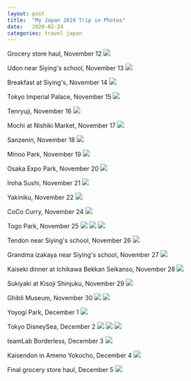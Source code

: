 ```yaml
---
layout: post
title:  "My Japan 2019 Trip in Photos"
date:   2020-02-24
categories: travel japan
---
```


Grocery store haul, November 12
![](/assets/japan/2019/IMG_2753.jpeg)

Udon near Siying's school, November 13
![](/assets/japan/2019/IMG_2768.jpeg)

Breakfast at Siying's, November 14
![](/assets/japan/2019/IMG_2775.jpeg)

Tokyo Imperial Palace, November 15
![](/assets/japan/2019/IMG_2908.jpeg)

Tenryuji, November 16
![](/assets/japan/2019/IMG_3139.jpeg)

Mochi at Nishiki Market, November 17
![](/assets/japan/2019/IMG_3181.jpeg)

Sanzenin, November 18
![](/assets/japan/2019/IMG_3232.jpeg)

Minoo Park, November 19
![](/assets/japan/2019/IMG_3274.jpeg)

Osaka Expo Park, November 20
![](/assets/japan/2019/IMG_3400.jpeg)

Iroha Sushi, November 21
![](/assets/japan/2019/IMG_3444.jpeg)

Yakiniku, November 22
![](/assets/japan/2019/IMG_3469.jpeg)

CoCo Curry, November 24
![](/assets/japan/2019/IMG_3484.jpeg)

Togo Park, November 25
![](/assets/japan/2019/IMG_1698.jpeg)
![](/assets/japan/2019/IMG_1732.jpeg)
![](/assets/japan/2019/IMG_3550.jpeg)

Tendon near Siying's school, November 26
![](/assets/japan/2019/IMG_3596.jpeg)

Grandma izakaya near Siying's school, November 27
![](/assets/japan/2019/IMG_3630.jpeg)

Kaiseki dinner at Ichikawa Bekkan Seikanso, November 28
![](/assets/japan/2019/IMG_3647.jpeg)

Sukiyaki at Kisoji Shinjuku, November 29
![](/assets/japan/2019/IMG_3674.jpeg)

Ghibli Museum, November 30
![](/assets/japan/2019/IMG_3688.jpeg)
![](/assets/japan/2019/IMG_1844.jpeg)

Yoyogi Park, December 1
![](/assets/japan/2019/IMG_3718.jpeg)

Tokyo DisneySea, December 2
![](/assets/japan/2019/IMG_1874.jpeg)
![](/assets/japan/2019/IMG_1877.jpeg)
![](/assets/japan/2019/IMG_1882.jpeg)

teamLab Borderless, December 3
![](/assets/japan/2019/IMG_1932.jpeg)

Kaisendon in Ameno Yokocho, December 4
![](/assets/japan/2019/IMG_4120.jpeg)

Final grocery store haul, December 5
![](/assets/japan/2019/IMG_4148.jpeg)
